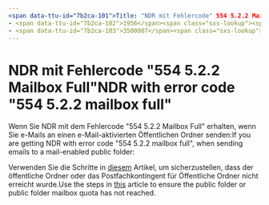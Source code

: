 ```yaml
---
<span data-ttu-id="7b2ca-101">Title: "NDR mit Fehlercode" 554 5.2.2 Mailbox voll "" MS. Author: chrisda Author: chrisda Manager: dansimp ms. Date: 04/21/2020 ms. Audience: ITPro ms. Topic: article ms. Service: o365-Administration robots: noindex, nofollow localization_priority: normal ms. Custom:</span><span class="sxs-lookup"><span data-stu-id="7b2ca-101">title: "NDR with error code "554 5.2.2 mailbox full"" ms.author: chrisda author: chrisda manager: dansimp ms.date: 04/21/2020 ms.audience: ITPro ms.topic: article ms.service: o365-administration ROBOTS: NOINDEX, NOFOLLOW localization_priority: Normal ms.custom:</span></span> 
- <span data-ttu-id="7b2ca-102">1956</span><span class="sxs-lookup"><span data-stu-id="7b2ca-102">1956</span></span>
- <span data-ttu-id="7b2ca-103">3500007</span><span class="sxs-lookup"><span data-stu-id="7b2ca-103">3500007</span></span>
---
```


# <a name="ndr-with-error-code-554-522-mailbox-full"></a><span data-ttu-id="7b2ca-104">NDR mit Fehlercode "554 5.2.2 Mailbox Full"</span><span class="sxs-lookup"><span data-stu-id="7b2ca-104">NDR with error code "554 5.2.2 mailbox full"</span></span>

<span data-ttu-id="7b2ca-105">Wenn Sie NDR mit dem Fehlercode "554 5.2.2 Mailbox Full" erhalten, wenn Sie e-Mails an einen e-Mail-aktivierten Öffentlichen Ordner senden:</span><span class="sxs-lookup"><span data-stu-id="7b2ca-105">If you are getting NDR with error code "554 5.2.2 mailbox full", when sending emails to a mail-enabled public folder:</span></span>  

<span data-ttu-id="7b2ca-106">Verwenden Sie die Schritte in [diesem](https://aka.ms/554522) Artikel, um sicherzustellen, dass der öffentliche Ordner oder das Postfachkontingent für Öffentliche Ordner nicht erreicht wurde.</span><span class="sxs-lookup"><span data-stu-id="7b2ca-106">Use the steps in [this](https://aka.ms/554522) article to ensure the public folder or public folder mailbox quota has not reached.</span></span>
